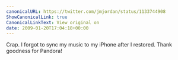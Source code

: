 ```yaml
---
canonicalURL: https://twitter.com/jmjordan/status/1133744908
ShowCanonicalLink: true
CanonicalLinkText: View original on
date: 2009-01-20T17:04:18+00:00
---
```

Crap. I forgot to sync my music to my iPhone after I restored. Thank goodness for Pandora!